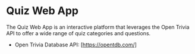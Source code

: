 # Quiz Web App

The Quiz Web App is an interactive platform that leverages the Open Trivia API to offer a wide range of quiz categories and questions.
- Open Trivia Database API: [https://opentdb.com/]